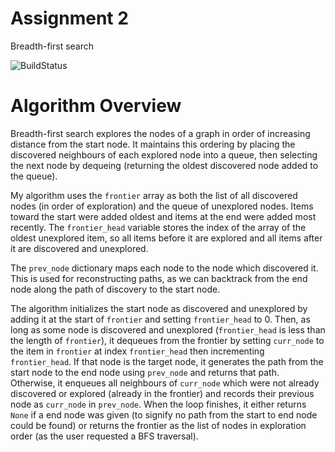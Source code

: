 # Assignment 2
Breadth-first search

![BuildStatus](https://github.com/isaiahah/HW2-BFS/actions/workflows/test.yml/badge.svg)

# Algorithm Overview
Breadth-first search explores the nodes of a graph in order of increasing distance from the start node. It maintains this ordering by placing the discovered neighbours of each explored node into a queue, then selecting the next node by dequeing (returning the oldest discovered node added to the queue).

My algorithm uses the `frontier` array as both the list of all discovered nodes (in order of exploration) and the queue of unexplored nodes. Items toward the start were added oldest and items at the end were added most recently. The `frontier_head` variable stores the index of the array of the oldest unexplored item, so all items before it are explored and all items after it are discovered and unexplored.

The `prev_node` dictionary maps each node to the node which discovered it. This is used for reconstructing paths, as we can backtrack from the end node along the path of discovery to the start node.

The algorithm initializes the start node as discovered and unexplored by adding it at the start of `frontier` and setting `frontier_head` to 0. Then, as long as some node is discovered and unexplored (`frontier_head` is less than the length of `frontier`), it dequeues from the frontier by setting `curr_node` to the item in `frontier` at index `frontier_head` then incrementing `frontier_head`. If that node is the target node, it generates the path from the start node to the end node using `prev_node` and returns that path. Otherwise, it enqueues all neighbours of `curr_node` which were not already discovered or explored (already in the frontier) and records their previous node as `curr_node` in `prev_node`. When the loop finishes, it either returns `None` if a end node was given (to signify no path from the start to end node could be found) or returns the frontier as the list of nodes in exploration order (as the user requested a BFS traversal).
